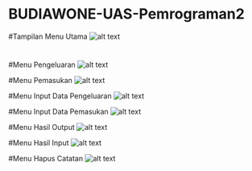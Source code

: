 # BUDIAWONE-UAS-Pemrograman2

#Tampilan Menu Utama
![alt text](https://github.com/BUDIAWONE/BUDIAWONE-UAS-Pemrograman2/blob/main/1.png?raw=true)
#
#Menu Pengeluaran
![alt text](https://github.com/BUDIAWONE/BUDIAWONE-UAS-Pemrograman2/blob/main/2.png?raw=true)

#Menu Pemasukan
![alt text](https://github.com/BUDIAWONE/BUDIAWONE-UAS-Pemrograman2/blob/main/3.png?raw=true)

#Menu Input Data Pengeluaran
![alt text](https://github.com/BUDIAWONE/BUDIAWONE-UAS-Pemrograman2/blob/main/4.png?raw=true)

#Menu Input Data Pemasukan
![alt text](https://github.com/BUDIAWONE/BUDIAWONE-UAS-Pemrograman2/blob/main/5.png?raw=true)

#Menu Hasil Output
![alt text](https://github.com/BUDIAWONE/BUDIAWONE-UAS-Pemrograman2/blob/main/6.png?raw=true)

#Menu Hasil Input
![alt text](https://github.com/BUDIAWONE/BUDIAWONE-UAS-Pemrograman2/blob/main/7.png?raw=true)

#Menu Hapus Catatan
![alt text](https://github.com/BUDIAWONE/BUDIAWONE-UAS-Pemrograman2/blob/main/8.png?raw=true)


